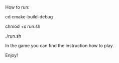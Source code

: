 How to run:

cd cmake-build-debug

chmod +x run.sh

./run.sh

In the game you can find the instruction how to play.

Enjoy!
